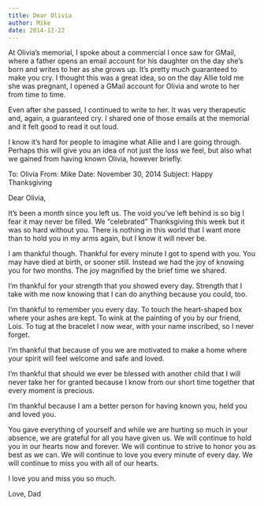 ```yaml
---
title: Dear Olivia
author: Mike
date: 2014-12-22
---
```


At Olivia’s memorial, I spoke about a commercial I once saw for GMail, where a father opens an email account for his daughter on the day she’s born and writes to her as she grows up. It’s pretty much guaranteed to make you cry. I thought this was a great idea, so on the day Allie told me she was pregnant, I opened a GMail account for Olivia and wrote to her from time to time.

Even after she passed, I continued to write to her. It was very therapeutic and, again, a guaranteed cry. I shared one of those emails at the memorial and it felt good to read it out loud.

I know it’s hard for people to imagine what Allie and I are going through. Perhaps this will give you an idea of not just the loss we feel, but also what we gained from having known Olivia, however briefly.

To: Olivia
From: Mike
Date: November 30, 2014
Subject: Happy Thanksgiving

Dear Olivia,

It’s been a month since you left us. The void you’ve left behind is so big I fear it may never be filled. We “celebrated” Thanksgiving this week but it was so hard without you. There is nothing in this world that I want more than to hold you in my arms again, but I know it will never be.

I am thankful though. Thankful for every minute I got to spend with you. You may have died at birth, or sooner still. Instead we had the joy of knowing you for two months. The joy magnified by the brief time we shared.

I’m thankful for your strength that you showed every day. Strength that I take with me now knowing that I can do anything because you could, too.

I’m thankful to remember you every day. To touch the heart-shaped box where your ashes are kept. To wink at the painting of you by our friend, Lois. To tug at the bracelet I now wear, with your name inscribed, so I never forget.

I’m thankful that because of you we are motivated to make a home where your spirit will feel welcome and safe and loved.

I’m thankful that should we ever be blessed with another child that I will never take her for granted because I know from our short time together that every moment is precious.

I’m thankful because I am a better person for having known you, held you and loved you.

You gave everything of yourself and while we are hurting so much in your absence, we are grateful for all you have given us. We will continue to hold you in our hearts now and forever. We will continue to strive to honor you as best as we can. We will continue to love you every minute of every day. We will continue to miss you with all of our hearts.

I love you and miss you so much.

Love,
Dad